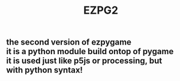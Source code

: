 <header><h1><b>EZPG2</b></h1></header>
<h2>
    the second version of ezpygame<br>
    it is a python module build ontop of pygame<br>
    it is used just like p5js or processing, but<br>
    with python syntax!
</h2>